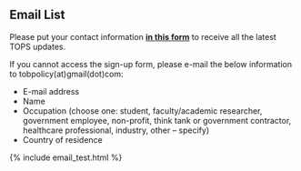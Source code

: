 ## Email List

Please put your contact information [**in this form**](https://www.jotform.com/form/220245182963051) to receive all the latest TOPS updates.

If you cannot access the sign-up form, please e-mail the below information to tobpolicy(at)gmail(dot)com:
-	E-mail address
-	Name
-	Occupation (choose one: student, faculty/academic researcher, government employee, non-profit, think tank or government contractor, healthcare professional, industry, other – specify)
-	Country of residence


{% include email_test.html %}


